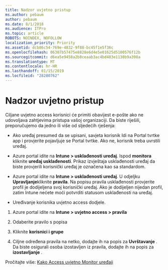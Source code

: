 ```yaml
---
title: Nadzor uvjetno pristup
ms.author: pebaum
author: pebaum
ms.date: 8/1/2018
ms.audience: ITPro
ms.topic: article
ROBOTS: NOINDEX, NOFOLLOW
localization_priority: Priority
ms.assetid: dcb86c54-769e-4832-9f88-bc45f1e5f36c
ms.openlocfilehash: 06307b57475e8828e6d4e5e01625d5100576f12b
ms.sourcegitcommit: d6ea5e9458a2b8ceaab3ac4bd483e1130b9a398a
ms.translationtype: MT
ms.contentlocale: hr-HR
ms.lasthandoff: 01/15/2019
ms.locfileid: "28280762"
---
```

# <a name="monitoring-conditional-access"></a>Nadzor uvjetno pristup

Ciljane uvjetno access korisnici će primiti obavijest e-pošte ako ne udovoljava zahtjevima pristupa vašoj organizaciji. Da biste riješili, preporučujemo da jedno ili više od sljedećih rješenja:
  
- Ako uređaj presumed da se upisani, savjeta korisnik Idi na Portal tvrtke app i provjerite pojavljuje se Portal tvrtke. Ako ne, korisnik treba uvrstili uređaj.
    
- Azure portal idite na **Intune \> usklađenosti uređaj**. Ispod **monitora** kliknite **uređaj usklađenosti**. Prikaz izvještaja usklađenosti uređaj da biste provjerili korisnički uređaj je označena kao sa standardom. 
    
- Azure portal idite na **Intune \> usklađenosti uređaj**. U odjeljku **Upravljanje**kliknite **pravila**. Na popisu pravila usklađenosti provjerite profil je dodijeljena svoj korisnički uređaj. Ako je dodijeljen nijedan profil, zatim Intune nećete moći potvrditi statusom usklađenosti na uređaj. 
    
- Uređivanje korisnika uvjetno access dodjele.
    
1. Azure portal idite na **Intune \> uvjetno access \> pravila**
    
2. Odaberite pravilo s popisa
    
3. Kliknite **korisnici i grupe**
    
4. Ciljne određena pravila na netko, dodajte ih na popis za **Uvrštavanje** . Da biste osigurali osoba izostavljen iz pravila, dodajte ih na popis za **izostavljanje** . 
    
Pročitajte više: [Kako Access uvjetno Monitor uređaji](https://docs.microsoft.com/en-us/intune/conditional-access-exchange-monitor)
  

